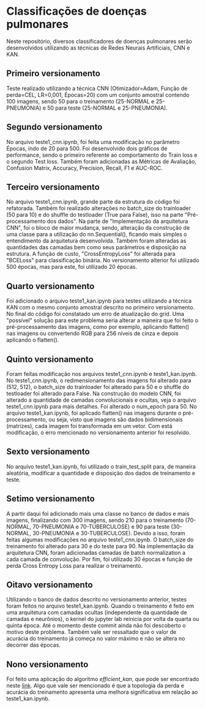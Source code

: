 # Classificações de doenças pulmonares

Neste repositório, diversos classificadores de doenças pulmonares serão desenvolvidos utilizando as técnicas de Redes Neurais Artificiais, CNN e KAN.

## Primeiro versionamento

Teste realizado utilizando a técnica CNN (Otimizador=Adam, Função de perda=CEL, LR=0,001, Épocas=20) com um conjunto amostral contendo 100 imagens, sendo 50 para o treinamento (25-NORMAL e 25-PNEUMONIA) e 50 para teste (25-NORMAL e 25-PNEUMONIA).

## Segundo versionamento

No arquivo teste1_cnn.ipynb, foi feita uma modificação no parâmetro Épocas, indo de 20 para 500. Foi desenvolvido dois gráficos de performance, sendo o primeiro referente ao comportamento do Train loss e o segundo Test loss. Também foram adicionadas as Métricas de Avaliação, Confusion Matrix, Accuracy, Precision, Recall, F1 e AUC-ROC.

## Terceiro versionamento

No arquivo teste1_cnn.ipynb, grande parte da estrutura do código foi refatorada. Também foi realizado alterações no batch_size do trainloader (50 para 10) e do shuffle do testloader (True para False), isso na parte "Pré-processamento dos dados". Na parte de "Implementação da arquitetura CNN", foi o bloco de maior mudança, sendo, alteração da construção de uma classe para a utilização do nn.Sequential(), ficando mais simples o entendimento da arquitetura desenvolvida. Também foram alteradas as quantidades das camadas bem como seus parâmetros e disposição na estrutura. A função de custo, "CrossEntropyLoss" foi alterada para "BCELoss" para classificação binária. No versionamento alterior foi utilizado 500 épocas, mas para este, foi utilizado 20 épocas.

## Quarto versionamento

Foi adicionado o arquivo teste1_kan.ipynb para testes utilizando a técnica KAN com o mesmo conjunto amostral descrito no primeiro versionamento. No final do código foi constatado um erro de atualização do grid. Uma "possível" solução para este problema seria alterar a maneira que foi feito o pré-processamento das imagens, como por exemplo, aplicando flatten() nas imagens ou convertendo RGB para 256 níveis de cinza e depois aplicando o flatten().

## Quinto versionamento

Foram feitas modificação nos arquivos teste1_cnn.ipynb e teste1_kan.ipynb. No teste1_cnn.ipynb, o redimensionamento das imagens foi alterado para (512, 512), o batch_size do trainloader foi alterado para 50 e o shuffle do testloader foi alterado para False. Na construção do modelo CNN, foi alterado a quantidade de camadas convolucionais e ocultas, veja o arquivo teste1_cnn.ipynb para mais detalhes. Foi alterado o num_epoch para 50. No arquivo teste1_kan.ipynb, foi aplicado flatten() nas imagens durante o pré-processamento, ou seja, visto que imagens são dados bidimensionais (matrizes), cada imagem foi transformada em um vetor. Com está modificação, o erro mencionado no versionamento anterior foi resolvido.

## Sexto versionamento

No arquivo teste1_kan.ipynb, foi utilizado o train_test_split para, de maneira aleatória, modificar a quantidade e disposição dos dados de treinamento e teste.

## Setimo versionamento

A partir daqui foi adicionado mais uma classe no banco de dados e mais imagens, finalizando com 300 imagens, sendo 210 para o treinamento (70-NORMAL, 70-PNEUMONIA e 70-TUBERCULOSE) e 90 para teste (30-NORMAL, 30-PNEUMONIA e 30-TUBERCULOSE). Devido a isso, foram feitas algumas modificações no arquivo teste1_cnn.ipynb. O batch_size do treinamento foi alterado para 30 e do teste para 90. Na implementação da arquitetura CNN, foram adicionadas camadas de batch normalization a cada camada de convolução. Por fim, foi utilizado 30 épocas e função de perda Cross Entropy Loss para realizar o treinamento.

## Oitavo versionamento

Utilizando o banco de dados descrito no versionamento anterior, testes foram feitos no arquivo teste1_kan.ipynb. Quando o treinamento é feito em uma arquitetura com camadas ocultas (independente da quantidade de camadas e neurônios), o kernel do jupyter lab reinicia por volta da quarta ou quinta época. Até o momento deste commit ainda não foi descoberto o motivo deste problema. Também vale ser ressaltado que o valor de acurácia do treinamento já começa no valor máximo e não se altera no decorrer das épocas.

## Nono versionamento

Foi feito uma aplicação do algoritmo *efficient_kan*, que pode ser encontrado neste [link](https://github.com/Blealtan/efficient-kan). Algo que vale ser mencionado é que a topologia da perda e acurácia do treinamento apresenta uma melhora significativa em relação ao teste1_kan.ipynb.
